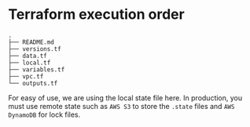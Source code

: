 # Terraform execution order

```
.
├── README.md
├── versions.tf
├── data.tf
├── local.tf
├── variables.tf
├── vpc.tf
└── outputs.tf 
```

For easy of use, we are using the local state file here. In production, you 
must use remote state such as `AWS S3` to store the `.state` files and 
`AWS DynamoDB` for lock files.

